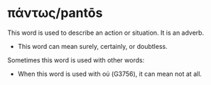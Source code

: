 # πάντως/pantōs
This word is used to describe an action or situation. It is an adverb.

* This word can mean surely, certainly, or doubtless.

Sometimes this word is used with other words:

* When this word is used with οὐ (G3756), it can mean not at all.
